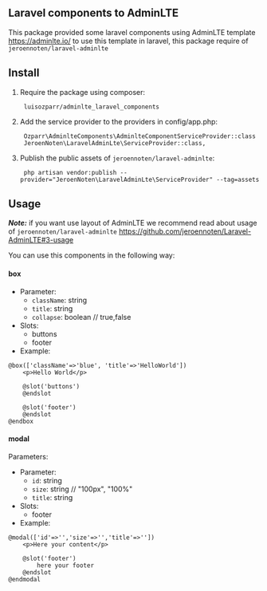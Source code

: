 ## Laravel components to AdminLTE 

This package provided some laravel components using AdminLTE template https://adminlte.io/ to use this template in laravel, this package require of ```jeroennoten/laravel-adminlte```

## Install

1. Require the package using composer:

        luisozparr/adminlte_laravel_components 

2. Add the service provider to the providers in config/app.php:

        Ozparr\AdminlteComponents\AdminlteComponentServiceProvider::class
        JeroenNoten\LaravelAdminLte\ServiceProvider::class,
        
3. Publish the public assets of ```jeroennoten/laravel-adminlte```:

        php artisan vendor:publish --provider="JeroenNoten\LaravelAdminLte\ServiceProvider" --tag=assets

## Usage

**_Note:_** if you want use layout of AdminLTE we recommend read about usage of ```jeroennoten/laravel-adminlte``` https://github.com/jeroennoten/Laravel-AdminLTE#3-usage

You can use this components in the following way:

#### box

- Parameter: 
  - ```className```: string
  - ```title```: string
  - ```collapse```: boolean // true,false
- Slots: 
  - buttons
  - footer
- Example:

``` 
@box(['className'=>'blue', 'title'=>'HelloWorld'])
    <p>Hello World</p>
    
    @slot('buttons')
    @endslot
    
    @slot('footer')
    @endslot
@endbox 
```

#### modal

Parameters:
- Parameter: 
  - ```id```: string
  - ```size```: string // "100px", "100%"
  - ```title```: string 
- Slots: 
  - footer
- Example:

``` 
@modal(['id'=>'','size'=>'','title'=>''])
    <p>Here your content</p>
    
    @slot('footer')
        here your footer
    @endslot
@endmodal 
```
